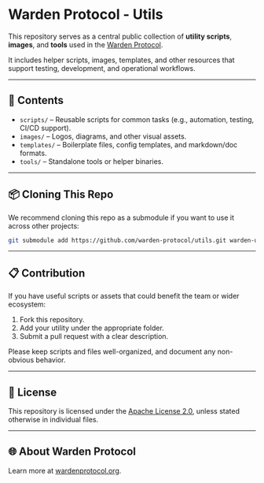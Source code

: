 # Warden Protocol - Utils

This repository serves as a central public collection of **utility scripts**, **images**, and **tools** used in the [Warden Protocol](https://wardenprotocol.org).

It includes helper scripts, images, templates, and other resources that support testing, development, and operational workflows.

---

## 📁 Contents

- `scripts/` – Reusable scripts for common tasks (e.g., automation, testing, CI/CD support).
- `images/` – Logos, diagrams, and other visual assets.
- `templates/` – Boilerplate files, config templates, and markdown/doc formats.
- `tools/` – Standalone tools or helper binaries.

---

## 📦 Cloning This Repo

We recommend cloning this repo as a submodule if you want to use it across other projects:

```bash
git submodule add https://github.com/warden-protocol/utils.git warden-utils
```

---

## 📋 Contribution

If you have useful scripts or assets that could benefit the team or wider ecosystem:

1. Fork this repository.
2. Add your utility under the appropriate folder.
3. Submit a pull request with a clear description.

Please keep scripts and files well-organized, and document any non-obvious behavior.

---

## 🧾 License

This repository is licensed under the [Apache License 2.0](LICENSE), unless stated otherwise in individual files.

---

## 🌐 About Warden Protocol

Learn more at [wardenprotocol.org](https://wardenprotocol.org).
